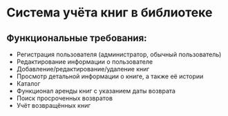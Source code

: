 # Система учёта книг в библиотеке
## Функциональные требования:
* Регистрация пользователя (администратор, обычный пользователь)
* Редактирование информации о пользователе
* Добавление/редактирование/удаление книг
* Просмотр детальной информации о книге, а также её истории
* Каталог
* Функционал аренды книг с указанием даты возврата
* Поиск просроченных возвратов
* Учёт возвращённых книг
